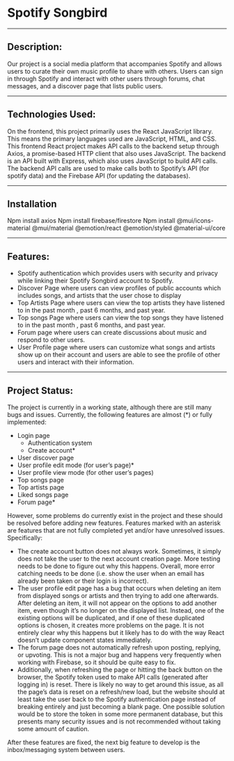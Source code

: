 # Spotify Songbird
***
## Description:
Our project is a social media platform that accompanies Spotify and allows users to curate their own music profile to share with others. Users can sign in through Spotify and interact with other users through forums, chat messages, and a discover page that lists public users.
***
## Technologies Used: 
On the frontend, this project primarily uses the React JavaScript library. This means the primary languages used are JavaScript, HTML, and CSS. This frontend React project makes API calls to the backend setup through Axios, a promise-based HTTP client that also uses JavaScript. The backend is an API built with Express, which also uses JavaScript to build API calls. The backend API calls are used to make calls both to Spotify’s API (for spotify data) and the Firebase API (for updating the databases). 
***
## Installation
Npm install axios
Npm install firebase/firestore
Npm install @mui/icons-material @mui/material @emotion/react @emotion/styled @material-ui/core 
***
## Features:
- Spotify authentication which provides users with security and privacy while linking their Spotify Songbird account to Spotify.
- Discover Page where users can view profiles of public accounts which includes songs, and artists that the user chose to display
- Top Artists Page where users can view the top artists they have listened to in the past month , past 6 months, and past year.
- Top songs Page where users can view the top songs they have listened to in the past month , past 6 months, and past year.
- Forum page where users can create discussions about music and respond to other users.
- User Profile page where users can customize what songs and artists show up on their account and users are able to see the profile of other users and interact with their information.
***
## Project Status:
The project is currently in a working state, although there are still many bugs and issues. Currently, the following features are almost (*) or fully implemented: 
- Login page
   - Authentication system
   - Create account* 
- User discover page 
- User profile edit mode (for user’s page)*
- User profile view mode (for other user’s pages) 
- Top songs page
- Top artists page
- Liked songs page 
- Forum page*

However, some problems do currently exist in the project and these should be resolved before adding new features. Features marked with an asterisk are features that are not fully completed yet and/or have unresolved issues. Specifically: 
- The create account button does not always work. Sometimes, it simply does not take the user to the next account creation page. More testing needs to be done to figure out why this happens. Overall, more error catching needs to be done (i.e. show the user when an email has already been taken or their login is incorrect). 
- The user profile edit page has a bug that occurs when deleting an item from displayed songs or artists and then trying to add one afterwards. After deleting an item, it will not appear on the options to add another item, even though it’s no longer on the displayed list. Instead, one of the existing options will be duplicated, and if one of these duplicated options is chosen, it creates more problems on the page. It is not entirely clear why this happens but it likely has to do with the way React doesn’t update component states immediately. 
- The forum page does not automatically refresh upon posting, replying, or upvoting. This is not a major bug and happens very frequently when working with Firebase, so it should be quite easy to fix. 
- Additionally, when refreshing the page or hitting the back button on the browser, the Spotify token used to make API calls (generated after logging in) is reset. There is likely no way to get around this issue, as all the page’s data is reset on a refresh/new load, but the website should at least take the user back to the Spotify authentication page instead of breaking entirely and just becoming a blank page. One possible solution would be to store the token in some more permanent database, but this presents many security issues and is not recommended without taking some amount of caution.

After these features are fixed, the next big feature to develop is the inbox/messaging system between users. 

